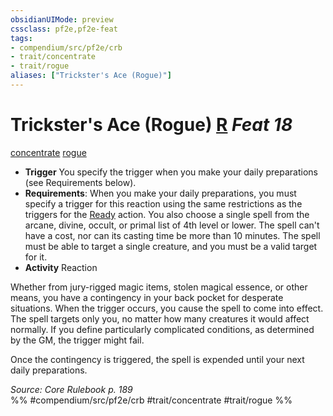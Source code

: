 ```yaml
---
obsidianUIMode: preview
cssclass: pf2e,pf2e-feat
tags:
- compendium/src/pf2e/crb
- trait/concentrate
- trait/rogue
aliases: ["Trickster's Ace (Rogue)"]
---
```

# Trickster's Ace (Rogue)  [R](../../rules/core-rulebook/chapter-9-playing-the-game.md#Actions "Reaction") *Feat 18*  
[concentrate](../../rules/traits/concentrate.md)  [rogue](../../rules/traits/rogue.md)  

- **Trigger** You specify the trigger when you make your daily preparations (see Requirements below).
- **Requirements**: When you make your daily preparations, you must specify a trigger for this reaction using the same restrictions as the triggers for the [Ready](../../rules/actions/ready.md) action. You also choose a single spell from the arcane, divine, occult, or primal list of 4th level or lower. The spell can't have a cost, nor can its casting time be more than 10 minutes. The spell must be able to target a single creature, and you must be a valid target for it.
- **Activity** Reaction

Whether from jury-rigged magic items, stolen magical essence, or other means, you have a contingency in your back pocket for desperate situations. When the trigger occurs, you cause the spell to come into effect. The spell targets only you, no matter how many creatures it would affect normally. If you define particularly complicated conditions, as determined by the GM, the trigger might fail.

Once the contingency is triggered, the spell is expended until your next daily preparations.

*Source: Core Rulebook p. 189*  
%% #compendium/src/pf2e/crb #trait/concentrate #trait/rogue %%
